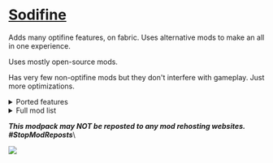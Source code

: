 # [Sodifine](https://modrinth.com/modpack/sodifinefabric)
Adds many optifine features, on fabric. Uses alternative mods to make an all in one experience.

Uses mostly open-source mods.

Has very few non-optifine mods but they don't interfere with gameplay. Just more optimizations.

<details>
<summary>Ported features</summary>

- Connected Textures
- 64 chunk render distance
- Zoom
- FPS Boost
- Dynamic Lights
- Optifine Supporter Capes
   - Free Capes
- Shader Support
- Fog Control
- Borderless Fullscreen
</details>

<details>
<summary>Full mod list</summary>

- Animatica
- Bobby
- Boosted Brightness
- Borderless Mining
- CIT Resewn
- Capes
- Clean F3
- Cloth Config API
- Continuity
- Cull Leaves
- Debugify
- Dynamic FPS
- Enhanced Block Entities
- Entity Culling
- Fabric API
- Fabric Language Kotlin
- FabricSkyboxes
- Fast Chest
- FerriteCore
- ImmediatelyFast
- Iris Shaders
- Krypton
- LambDynamicLights
- Main Menu Credits
- Memory Leak Fix
- More Culling
- MoreMcmeta
- No Fog
- Noxesium
- OptiGUI
- Reese's Sodium Options
- Screenshot Viewer
- Sodium
- Sodium Extra
- Starlight (Fabric)
- Very Many Players (Fabric)
- WI Zoom
- YetAnotherConfigLib
- [EMF] Entity Model Features [Fabric & Forge]
- [ETF] Entity Texture Features
</details>

***This modpack may NOT be reposted to any mod rehosting websites. #StopModReposts***\

<a href="https://www.buymeacoffee.com/ordzy"><img src="https://img.buymeacoffee.com/button-api/?text=Buy me a coffee&emoji=🌴&slug=ordzy&button_colour=FFDD00&font_colour=000000&font_family=Cookie&outline_colour=000000&coffee_colour=ffffff" /></a>
